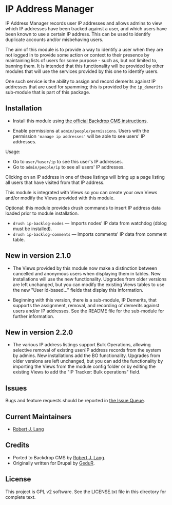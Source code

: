 IP Address Manager
======================

IP Address Manager records user IP addresses and allows admins to view which IP addresses have been tracked against a user, and which users have been known to use a certain IP address. This can be used to identify duplicate accounts and/or misbehaving users.

The aim of this module is to provide a way to identify a user when they are not logged in to provide some action or context to their presence by maintaining lists of users for some purpose - such as, but not limited to, banning them. It is intended that this functionality will be provided by other modules that will use the services provided by this one to identify users.

One such service is the ability to assign and record demerits against IP addresses that are used for spamming; this is provided by the `ip_demerits` sub-module that is part of this package.

Installation
------------

- Install this module using [the official Backdrop CMS instructions](https://backdropcms.org/guide/modules).

- Enable permissions at `admin/people/permissions`.  Users with the permission `'manage ip addresses'` will be able to see users' IP addresses.

Usage:

- Go to `user/%user/ip` to see this user's IP addresses.
- Go to `admin/people/ip` to see all users' IP addresses.

Clicking on an IP address in one of these listings will bring up a page listing all users that have visited from that IP address.

This module is integrated with Views so you can create your own Views and/or modify the Views provided with this module.

Optional: this module provides drush commands to insert IP address data loaded prior to module installation.

- `drush ip-backlog-nodes` —
  Imports nodes' IP data from watchdog (dblog must be installed).
- `drush ip-backlog-comments` —
  Imports comments' IP data from comment table.

New in version 2.1.0
--------------------

- The Views provided by this module now make a distinction between cancelled and anonymous users when displaying them in tables. New installations will use the new functionality. Upgrades from older versions are left unchanged, but you can modify the existing Views tables to use the new "User id-based..." fields that display this information.

- Beginning with this version, there is a sub-module, IP Demerits, that supports the assignment, removal, and recording of demerits against users and/or IP addresses. See the README file for the sub-module for further information.

New in version 2.2.0
--------------------

- The various IP address listings support Bulk Operations, allowing selective removal of existing user/IP address records from the system by admins. New installations add the BO functionality. Upgrades from older versions are left unchanged, but you can add the functionality by importing the Views from the module config folder or by editing the existing Views to add the "IP Tracker: Bulk operations" field.

Issues
------

Bugs and feature requests should be reported in [the Issue Queue](https://github.com/backdrop-contrib/ip/issues).

Current Maintainers
-------------------

- [Robert J. Lang](https://github.com/bugfolder)

Credits
-------

- Ported to Backdrop CMS by [Robert J. Lang](https://github.com/bugfolder).
- Originally written for Drupal by [GeduR](https://www.drupal.org/u/gedur).

License
-------

This project is GPL v2 software.
See the LICENSE.txt file in this directory for complete text.

